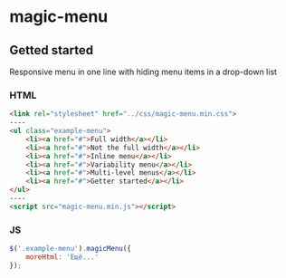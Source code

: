 # magic-menu

## Getted started

Responsive menu in one line with hiding menu items in a drop-down list

### HTML
```html
<link rel="stylesheet" href="../css/magic-menu.min.css">
----
<ul class="example-menu">
    <li><a href="#">Full width</a></li>
    <li><a href="#">Not the full width</a></li>
    <li><a href="#">Inline menu</a></li>
    <li><a href="#">Variability menu</a></li>
    <li><a href="#">Multi-level menus</a></li>
    <li><a href="#">Getter started</a></li>
</ul>
----
<script src="magic-menu.min.js"></script>
```
### JS
```js
$('.example-menu').magicMenu({
    moreHtml: 'Ещё...'
});
```

